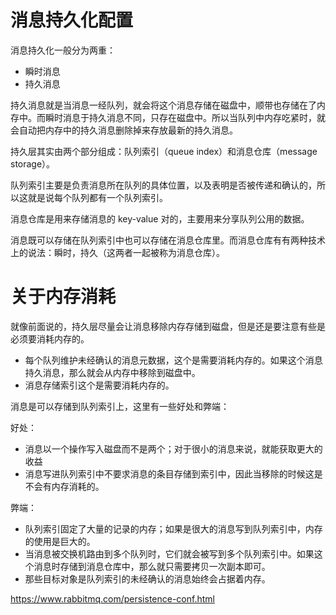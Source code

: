 # 消息持久化配置

消息持久化一般分为两重：

- 瞬时消息
- 持久消息

持久消息就是当消息一经队列，就会将这个消息存储在磁盘中，顺带也存储在了内存中。而瞬时消息于持久消息不同，只存在磁盘中。所以当队列中内存吃紧时，就会自动把内存中的持久消息删除掉来存放最新的持久消息。

持久层其实由两个部分组成：队列索引（queue index）和消息仓库（message storage）。

队列索引主要是负责消息所在队列的具体位置，以及表明是否被传递和确认的，所以这就是说每个队列都有一个队列索引。

消息仓库是用来存储消息的 key-value 对的，主要用来分享队列公用的数据。

消息既可以存储在队列索引中也可以存储在消息仓库里。而消息仓库有有两种技术上的说法：瞬时，持久（这两者一起被称为消息仓库）。

# 关于内存消耗

就像前面说的，持久层尽量会让消息移除内存存储到磁盘，但是还是要注意有些是必须要消耗内存的。

- 每个队列维护未经确认的消息元数据，这个是需要消耗内存的。如果这个消息持久消息，那么就会从内存中移除到磁盘中。
- 消息存储索引这个是需要消耗内存的。

消息是可以存储到队列索引上，这里有一些好处和弊端：

好处：

- 消息以一个操作写入磁盘而不是两个；对于很小的消息来说，就能获取更大的收益
- 消息写进队列索引中不要求消息的条目存储到索引中，因此当移除的时候这是不会有内存消耗的。

弊端：

- 队列索引固定了大量的记录的内存；如果是很大的消息写到队列索引中，内存的使用是巨大的。
- 当消息被交换机路由到多个队列时，它们就会被写到多个队列索引中。如果这个消息时存储到消息仓库中，那么就只需要拷贝一次副本即可。
- 那些目标对象是队列索引的未经确认的消息始终会占据着内存。









































https://www.rabbitmq.com/persistence-conf.html